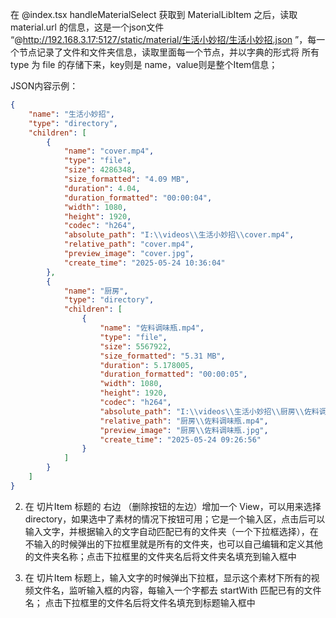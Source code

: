 在 @index.tsx handleMaterialSelect 获取到  MaterialLibItem 之后，读取 material.url 的信息，这是一个json文件 “@http://192.168.3.17:5127/static/material/生活小妙招/生活小妙招.json ”，每一个节点记录了文件和文件夹信息，读取里面每一个节点，并以字典的形式将 所有 type 为 file 的存储下来，key则是 name，value则是整个Item信息；

JSON内容示例：
```json
{
    "name": "生活小妙招",
    "type": "directory",
    "children": [
        {
            "name": "cover.mp4",
            "type": "file",
            "size": 4286348,
            "size_formatted": "4.09 MB",
            "duration": 4.04,
            "duration_formatted": "00:00:04",
            "width": 1080,
            "height": 1920,
            "codec": "h264",
            "absolute_path": "I:\\videos\\生活小妙招\\cover.mp4",
            "relative_path": "cover.mp4",
            "preview_image": "cover.jpg",
            "create_time": "2025-05-24 10:36:04"
        },
        {
            "name": "厨房",
            "type": "directory",
            "children": [
                {
                    "name": "佐料调味瓶.mp4",
                    "type": "file",
                    "size": 5567922,
                    "size_formatted": "5.31 MB",
                    "duration": 5.178005,
                    "duration_formatted": "00:00:05",
                    "width": 1080,
                    "height": 1920,
                    "codec": "h264",
                    "absolute_path": "I:\\videos\\生活小妙招\\厨房\\佐料调味瓶.mp4",
                    "relative_path": "厨房\\佐料调味瓶.mp4",
                    "preview_image": "厨房\\佐料调味瓶.jpg",
                    "create_time": "2025-05-24 09:26:56"
                }
            ]
        }
    ]
}
```

2. 在 切片Item 标题的 右边 （删除按钮的左边）增加一个 View，可以用来选择 directory，如果选中了素材的情况下按钮可用；它是一个输入区，点击后可以输入文字，并根据输入的文字自动匹配已有的文件夹（一个下拉框选择），在不输入的时候弹出的下拉框里就是所有的文件夹，也可以自己编辑和定义其他的文件夹名称；点击下拉框里的文件夹名后将文件夹名填充到输入框中

3. 在 切片Item 标题上，输入文字的时候弹出下拉框，显示这个素材下所有的视频文件名，监听输入框的内容，每输入一个字都去 startWith 匹配已有的文件名； 点击下拉框里的文件名后将文件名填充到标题输入框中